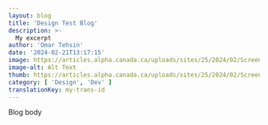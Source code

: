 ```yaml
---
layout: blog
title: 'Design Test Blog'
description: >-
  My excerpt
author: 'Omar Tehsin'
date: '2024-02-21T13:17:15'
image: https://articles.alpha.canada.ca/uploads/sites/25/2024/02/Screen-Shot-2023-01-12-at-5.27.23-PM-1.png
image-alt: Alt Text
thumb: https://articles.alpha.canada.ca/uploads/sites/25/2024/02/Screen-Shot-2023-01-12-at-5.27.23-PM-1.png
category: [ 'Design', 'Dev' ]
translationKey: my-trans-id
---
```


<p>Blog body</p>